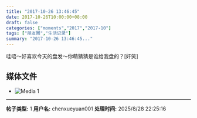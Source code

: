 ```yaml
---
title: "2017-10-26 13:46:45"
date: 2017-10-26T10:00:00+08:00
draft: false
categories: ["moments","2017","2017-10"]
tags: ["朋友圈","生活记录"]
summary: "2017-10-26 13:46:45..."
---
```


哇唔～好喜欢今天的盘发～你萌猜猜是谁给我盘的？[奸笑]

## 媒体文件

- ![Media 1](/Moments/photos/2017-10-26/201710261346450.jpg)

---

**帖子类型:** 1
**用户名:** chenxueyuan001
**处理时间:** 2025/8/28 22:25:16